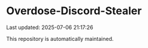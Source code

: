 # Overdose-Discord-Stealer

Last updated: 2025-07-06 21:17:26

This repository is automatically maintained.
